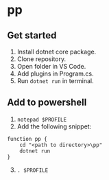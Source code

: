 # pp
## Get started
1. Install dotnet core package. 
2. Clone repository. 
3. Open folder in VS Code.
4. Add plugins in Program.cs. 
5. Run `dotnet run` in terminal. 

## Add to powershell
1. ``notepad $PROFILE``
2. Add the following snippet: 
```
function pp {
    cd "<path to directory>\pp"
    dotnet run
}
```
3. ``. $PROFILE``
